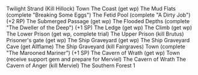 Twilight Strand (Kill Hillock)
Town
The Coast (get wp)
The Mud Flats (complete "Breaking Some Eggs")
The Fetid Pool (complete "A Dirty Job") (+2 RP)
The Submerged Passage (get wp)
The Flooded Depths (complete "The Dweller of the Deep") (+1 SP)
The Ledge (get wp)
The Climb (get wp)
The Lower Prison (get wp, complete trial)
The Upper Prison (kill Brutus)
Prisoner's gate (get wp)
The Ship Graveyard (get wp)
The Ship Graveyard Cave (get Allflame)
The Ship Graveyard (kill Fairgraves)
Town (complete "The Marooned Mariner") (+1 SP)
The Cavern of Wrath (get wp)
Town (receive support gem and prepare for Merviel)
The Cavern of Wrath
The Cavern of Anger (kill Merviel)
The Southern Forest
1
